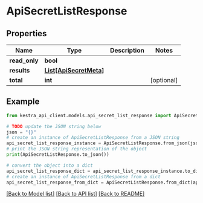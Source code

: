 # ApiSecretListResponse


## Properties

Name | Type | Description | Notes
------------ | ------------- | ------------- | -------------
**read_only** | **bool** |  | 
**results** | [**List[ApiSecretMeta]**](ApiSecretMeta.md) |  | 
**total** | **int** |  | [optional] 

## Example

```python
from kestra_api_client.models.api_secret_list_response import ApiSecretListResponse

# TODO update the JSON string below
json = "{}"
# create an instance of ApiSecretListResponse from a JSON string
api_secret_list_response_instance = ApiSecretListResponse.from_json(json)
# print the JSON string representation of the object
print(ApiSecretListResponse.to_json())

# convert the object into a dict
api_secret_list_response_dict = api_secret_list_response_instance.to_dict()
# create an instance of ApiSecretListResponse from a dict
api_secret_list_response_from_dict = ApiSecretListResponse.from_dict(api_secret_list_response_dict)
```
[[Back to Model list]](../README.md#documentation-for-models) [[Back to API list]](../README.md#documentation-for-api-endpoints) [[Back to README]](../README.md)


